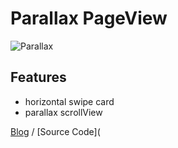 # Parallax PageView

![Parallax](https://github.com/slamdon/flutter-starter/raw/master/resources/flutter-parallax-pageview.gif)

## Features

- horizontal swipe card
- parallax scrollView

[Blog](https://medium.com/code4idea/flutter-day-8-水平視差滾動效果-parallax-pageview-8e29e860e196) / [Source Code](